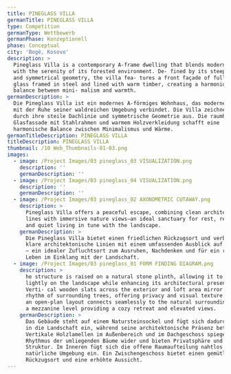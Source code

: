 ```yaml
---
title: PINEGLASS VILLA
germanTitle: PINEGLASS VILLA
type: Competition
germanType: Wettbewerb
germanPhase: Konzeptionell
phase: Conceptual
city: 'Bogë, Kosovo'
description: >
  Pineglass Villa is a contemporary A-frame dwelling that blends modern design
  with the serenity of its forested environment. De- fined by its steep roofline
  and symmetrical geometry, the villa fea- tures a front façade of full-height
  glass framed in steel and lined with warm timber, creating a harmonious
  balance between mini- malism and warmth.
germanDescription: >
  Die Pineglass Villa ist ein modernes A-förmiges Wohnhaus, das modernes Design
  mit der Ruhe seiner waldreichen Umgebung verbindet. Die Villa zeichnet sich
  durch ihre steile Dachlinie und symmetrische Geometrie aus. Die raumhohe
  Glasfassade mit Stahlrahmen und warmem Holzverkleidung schafft eine
  harmonische Balance zwischen Minimalismus und Wärme.
germanTitleDescription: PINEGLASS VILLA
titleDescription: PINEGLASS VILLA
thumbnail: /10 Web_Thumbnails-01-03.png
images:
  - image: /Project Images/03 pineglass_03 VISUALIZATION.png
    description: ''
    germanDescription: ''
  - image: /Project Images/03 pineglass_04 VISUALIZATION.png
    description: ''
    germanDescription: ''
  - image: /Project Images/03 pineglass_02 AXONOMETRIC CUTAWAY.png
    description: >
      Pineglass Villa offers a peaceful escape, combining clean architectural
      lines with immersive nature views—an ideal sanctuary for rest, reflection,
      and quiet living in tune with the landscape.
    germanDescription: >
      Die Pineglass Villa bietet einen friedlichen Rückzugsort und verbindet
      klare architektonische Linien mit einem umfassenden Ausblick auf die Natur
      – ein idealer Zufluchtsort zum Ausruhen, Nachdenken und für ein ruhiges
      Leben im Einklang mit der Landschaft.
  - image: /Project Images/03 pineglass_01 FORM FINDING DIAGRAM.png
    description: >
      he structure is raised on a natural stone plinth, allowing it to sit
      lightly on the landscape while enhancing its architectural presence.
      Verti- cal wooden slats across the exterior and loft area mirror the
      rhythm of surrounding trees, offering privacy and visual texture. Inside,
      an open-plan layout connects seamlessly to the natural surroundings, with
      a mezzanine level providing a cozy retreat and elevated views.
    germanDescription: >
      Das Gebäude steht auf einem Natursteinsockel und fügt sich dadurch sanft
      in die Landschaft ein, während seine architektonische Präsenz betont wird.
      Vertikale Holzlamellen im Außenbereich und im Dachgeschoss spiegeln den
      Rhythmus der umliegenden Bäume wider und bieten Privatsphäre und optische
      Struktur. Im Inneren fügt sich die offene Raumaufteilung nahtlos in die
      natürliche Umgebung ein. Ein Zwischengeschoss bietet einen gemütlichen
      Rückzugsort und eine erhöhte Aussicht.
---
```


